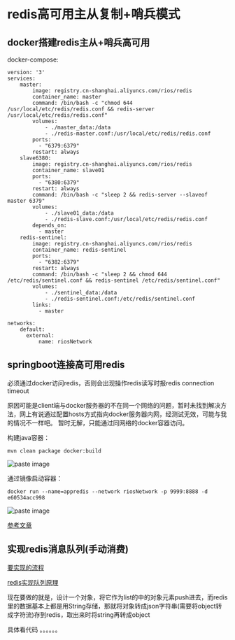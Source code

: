 # redis高可用主从复制+哨兵模式

## docker搭建redis主从+哨兵高可用

docker-compose:

    version: '3'
    services:
        master:
            image: registry.cn-shanghai.aliyuncs.com/rios/redis
            container_name: master
            command: /bin/bash -c "chmod 644 /usr/local/etc/redis/redis.conf && redis-server /usr/local/etc/redis/redis.conf"
            volumes:
                - ./master_data:/data
                - ./redis-master.conf:/usr/local/etc/redis/redis.conf
            ports:
              - "6379:6379"
            restart: always
        slave6380:
            image: registry.cn-shanghai.aliyuncs.com/rios/redis
            container_name: slave01
            ports:
              - "6380:6379"
            restart: always
            command: /bin/bash -c "sleep 2 && redis-server --slaveof master 6379"
            volumes:
                - ./slave01_data:/data
                - ./redis-slave.conf:/usr/local/etc/redis/redis.conf
            depends_on: 
              - master
        redis-sentinel:
            image: registry.cn-shanghai.aliyuncs.com/rios/redis
            container_name: redis-sentinel
            ports:
              - "6382:6379"
            restart: always
            command: /bin/bash -c "sleep 2 && chmod 644 /etc/redis/sentinel.conf && redis-sentinel /etc/redis/sentinel.conf"
            volumes:
                - ./sentinel_data:/data
                - ./redis-sentinel.conf:/etc/redis/sentinel.conf
            links: 
              - master
    
    networks:
        default:
          external:
              name: riosNetwork


## springboot连接高可用redis

必须通过docker访问redis，否则会出现操作redis读写时报redis connection timeout

原因可能是client端与docker服务器的不在同一个网络的问题，暂时未找到解决方法，网上有说通过配置hosts方式指向docker服务器内网，经测试无效，可能与我的情况不一样吧。
暂时无解，只能通过同网络的docker容器访问。


构建java容器：

    mvn clean package docker:build

![paste image](http://blog.huguiqi.com/1552815327766vzrd4sag.png?imageslim)     
     
通过镜像启动容器：

    docker run --name=appredis --network riosNetwork -p 9999:8888 -d e60534acc998
    


 ![paste image](http://blog.huguiqi.com/1552815969221h6qhh35v.png?imageslim)

[参考文章](https://juejin.im/post/5b7d226a6fb9a01a1e01ff64)


## 实现redis消息队列(手动消费)

[要实现的流程](https://www.processon.com/view/link/5c8f3a96e4b0ab74ecdbc8de)


[redis实现队列原理](https://www.kancloud.cn/hfpp2012/redisbook/467188)


现在要做的就是，设计一个对象，将它作为list的中的对象元素push进去，而redis里的数据基本上都是用String存储，那就将对象转成json字符串(需要将object转成字符流)存到redis，取出来时将string再转成object


具体看代码 。。。。。。
   
